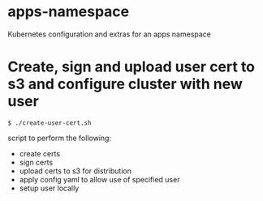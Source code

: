 # apps-namespace
Kubernetes configuration and extras for an apps namespace


# Create, sign and upload user cert to s3 and configure cluster with new user
```
$ ./create-user-cert.sh
```
script to perform the following:
* create certs
* sign certs
* upload certs to s3 for distribution
* apply config yaml to allow use of specified user
* setup user locally




